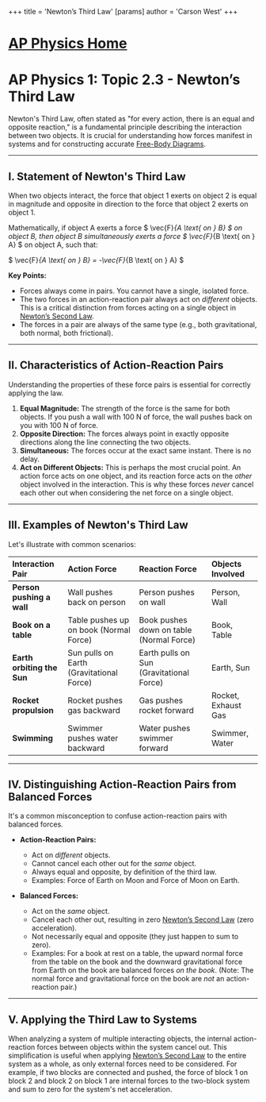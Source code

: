 +++
 title = 'Newton’s Third Law'
[params]
	author = 'Carson West'
+++
# [AP Physics Home](./../ap-physics-home/)
# AP Physics 1: Topic 2.3 - Newton’s Third Law

Newton's Third Law, often stated as "for every action, there is an equal and opposite reaction," is a fundamental principle describing the interaction between two objects. It is crucial for understanding how forces manifest in systems and for constructing accurate [Free-Body Diagrams](./../free-body-diagrams/).

---

## I. Statement of Newton's Third Law

When two objects interact, the force that object 1 exerts on object 2 is equal in magnitude and opposite in direction to the force that object 2 exerts on object 1.

Mathematically, if object A exerts a force  $ \vec{F}_{A \text{ on } B} $  on object B, then object B simultaneously exerts a force  $ \vec{F}_{B \text{ on } A} $  on object A, such that:

 $ 
\vec{F}_{A \text{ on } B} = -\vec{F}_{B \text{ on } A}
 $ 

**Key Points:**
*   Forces always come in pairs. You cannot have a single, isolated force.
*   The two forces in an action-reaction pair always act on *different* objects. This is a critical distinction from forces acting on a single object in [Newton’s Second Law](./../newton’s-second-law/).
*   The forces in a pair are always of the same type (e.g., both gravitational, both normal, both frictional).

---

## II. Characteristics of Action-Reaction Pairs

Understanding the properties of these force pairs is essential for correctly applying the law.

1.  **Equal Magnitude:** The strength of the force is the same for both objects. If you push a wall with 100 N of force, the wall pushes back on you with 100 N of force.
2.  **Opposite Direction:** The forces always point in exactly opposite directions along the line connecting the two objects.
3.  **Simultaneous:** The forces occur at the exact same instant. There is no delay.
4.  **Act on Different Objects:** This is perhaps the most crucial point. An action force acts on one object, and its reaction force acts on the *other* object involved in the interaction. This is why these forces *never* cancel each other out when considering the net force on a single object.

---

## III. Examples of Newton's Third Law

Let's illustrate with common scenarios:

| Interaction Pair                       | Action Force                               | Reaction Force                                    | Objects Involved   |
| :------------------------------------- | :----------------------------------------- | :------------------------------------------------ | :----------------- |
| **Person pushing a wall**              | Wall pushes back on person                 | Person pushes on wall                             | Person, Wall       |
| **Book on a table**                    | Table pushes up on book (Normal Force)     | Book pushes down on table (Normal Force)          | Book, Table        |
| **Earth orbiting the Sun**             | Sun pulls on Earth (Gravitational Force)   | Earth pulls on Sun (Gravitational Force)          | Earth, Sun         |
| **Rocket propulsion**                  | Rocket pushes gas backward                 | Gas pushes rocket forward                         | Rocket, Exhaust Gas|
| **Swimming**                           | Swimmer pushes water backward              | Water pushes swimmer forward                      | Swimmer, Water     |

---

## IV. Distinguishing Action-Reaction Pairs from Balanced Forces

It's a common misconception to confuse action-reaction pairs with balanced forces.

*   **Action-Reaction Pairs:**
    *   Act on *different* objects.
    *   Cannot cancel each other out for the *same* object.
    *   Always equal and opposite, by definition of the third law.
    *   Examples: Force of Earth on Moon and Force of Moon on Earth.

*   **Balanced Forces:**
    *   Act on the *same* object.
    *   Cancel each other out, resulting in zero [Newton’s Second Law](./../newton’s-second-law/) (zero acceleration).
    *   Not necessarily equal and opposite (they just happen to sum to zero).
    *   Examples: For a book at rest on a table, the upward normal force from the table on the book and the downward gravitational force from Earth on the book are balanced forces *on the book*. (Note: The normal force and gravitational force on the book are *not* an action-reaction pair.)

---

## V. Applying the Third Law to Systems

When analyzing a system of multiple interacting objects, the internal action-reaction forces between objects within the system cancel out. This simplification is useful when applying [Newton’s Second Law](./../newton’s-second-law/) to the entire system as a whole, as only external forces need to be considered. For example, if two blocks are connected and pushed, the force of block 1 on block 2 and block 2 on block 1 are internal forces to the two-block system and sum to zero for the system's net acceleration.